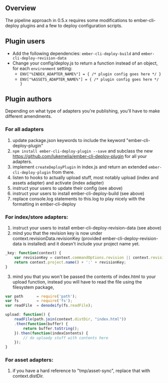 ## Overview

The pipeline approach in 0.5.x requires some modifications to ember-cli-deploy plugins and a few to deploy configuration scripts.

## Plugin users

- Add the following dependencies: `ember-cli-deploy-build` and `ember-cli-deploy-revision-data`
- Change your config/deploy.js to return a function instead of an object, for each `environment` setting:
    - `ENV["%INDEX_ADAPTER_NAME%"] = { /* plugin config goes here */ }`
    - `ENV["%ASSETS_ADAPTER_NAME%"] = { /* plugin config goes here */ }`

## Plugin authors
Depending on what type of adapters you're publishing, you'll have to make different amendments.

### For all adapters

1. update package.json keywords to include the keyword "ember-cli-deploy-plugin"
2. `npm install ember-cli-deploy-plugin --save` and subclass the new https://github.com/lukemelia/ember-cli-deploy-plugin for all your adapters.
3. implement `createDeployPlugin` in index.js and return an extended `ember-cli-deploy-plugin` from there.
4. listen to hooks to actually upload stuff, most notably upload (index and assets adapter) and activate (index adapter)
5. instruct your users to update their config (see above)
6. instruct your users to install ember-cli-deploy-build (see above)
7. replace console.log statements to this.log to play nicely with the formatting in ember-cli-deploy

### For index/store adapters:
1. instruct your users to install ember-cli-deploy-revision-data (see above)
2. mind you that the revision key is now under context.revisionData.revisionKey (provided ember-cli-deploy-revision-data is installed) and it doesn't include your project name yet.
```javascript
_key: function(context) {
	var revisionKey = context.commandOptions.revision || context.revisionData.revisionKey.substr(0, 8);
	return context.project.name() + ':' + revisionKey;
}
```
3. mind you that you won't be passed the contents of index.html to your upload function, instead you will have to read the file using the filesystem package,
```javascript
var path      = require('path');
var fs        = require('fs');
var readFile  = denodeify(fs.readFile);

upload: function() {
	readFile(path.join(context.distDir, "index.html"))
	.then(function(buffer) {
		return buffer.toString();
	}).then(function(indexContents) {
		// do uploady stuff with contents here
	});
}
```

### For asset adapters:
1. if you have a hard reference to "tmp/asset-sync", replace that with context.distDir.

